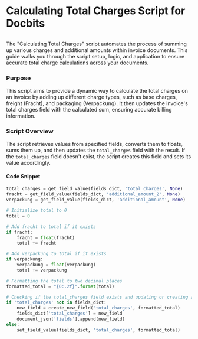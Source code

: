 # Calculating Total Charges Script for Docbits

##

The "Calculating Total Charges" script automates the process of summing up various charges and additional amounts within invoice documents. This guide walks you through the script setup, logic, and application to ensure accurate total charge calculations across your documents.

### Purpose

This script aims to provide a dynamic way to calculate the total charges on an invoice by adding up different charge types, such as base charges, freight (Fracht), and packaging (Verpackung). It then updates the invoice's total charges field with the calculated sum, ensuring accurate billing information.

### Script Overview

The script retrieves values from specified fields, converts them to floats, sums them up, and then updates the `total_charges` field with the result. If the `total_charges` field doesn't exist, the script creates this field and sets its value accordingly.

#### Code Snippet

```python
total_charges = get_field_value(fields_dict, 'total_charges', None)
fracht = get_field_value(fields_dict, 'additional_amount_2', None)
verpackung = get_field_value(fields_dict, 'additional_amount', None)

# Initialize total to 0
total = 0

# Add fracht to total if it exists
if fracht:
    fracht = float(fracht)
    total += fracht

# Add verpackung to total if it exists
if verpackung:
    verpackung = float(verpackung)
    total += verpackung

# Formatting the total to two decimal places
formatted_total = "{0:.2f}".format(total)

# Checking if the total_charges field exists and updating or creating accordingly
if 'total_charges' not in fields_dict:
    new_field = create_new_field('total_charges', formatted_total)
    fields_dict['total_charges'] = new_field
    document_json['fields'].append(new_field)
else:
    set_field_value(fields_dict, 'total_charges', formatted_total)
```
